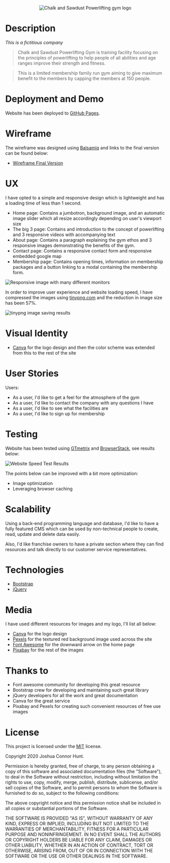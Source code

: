 <p align="center">
  <img src="https://github.com/joshhunt1991/Chalk-and-Sawdust/blob/0905e52615c5eda77c9ab60f499e8765b582ccb6/assets/images/CNSPL.png" alt="Chalk and Sawdust Powerlifting gym logo"/>
</p>

# Description

*This is a fictitious company*

> Chalk and Sawdust Powerlifting Gym is training facility focusing on the principles of powerlifting to help people of all abilities and age ranges improve their strength and fitness.

> This is a limited membership family run gym aiming to give maximum benefit to the members by capping the members at 150 people.

# Deployment and Demo

Website has been deployed to [GitHub Pages](https://joshhunt1991.github.io/Chalk-and-Sawdust/).

# Wireframe

The wireframe was designed using [Balsamiq](https://balsamiq.com/wireframes/) and links to the final version can be found below:

- [Wireframe Final Version](https://github.com/joshhunt1991/Chalk-and-Sawdust/blob/9676f8f67e486354209e52c9dfc19f63f9d707cc/CHALK%20AND%20SAWDUST.bmpr)

# UX

I have opted to a simple and responsive design which is lightweight and has a loading time of less than 1 second.

- Home page: Contains a jumbotron, background image, and an automatic image slider which all resize accordingly depending on user's viewport size
- The big 3 page: Contains and introduction to the concept of powerlifting and 3 responsive videos with accompanying text 
- About page: Contains a paragraph explaining the gym ethos and 3 responsive images demonstrating the benefits of the gym.
- Contact page: Contains a responsive contact form and responsive embedded google map 
- Membership page: Contains opening times, information on membership packages and a button linking to a modal containing the membership form.

![Responsive image with many different monitors](images/responsive.png)

In order to improve user experience and website loading speed, I have compressed the images using [tinypng.com](https://tinypng.com/) and the reduction in image size has been 57%.

![tinypng image saving results](images/image_compressor.png)

# Visual Identity

- [Canva](https://www.logopony.com/) for the logo design and then the color scheme was extended from this to the rest of the site

# User Stories

Users:

- As a user, I'd like to get a feel for the atmosphere of the gym
- As a user, I'd like to contact the company with any questions I have
- As a user, I'd like to see what the facilities are
- As a user, I'd like to sign up for membership


# Testing

Website has been tested using [GTmetrix](https://gtmetrix.com/reports/joshhunt1991.github.io/LrIif2jR) and [BrowserStack](), see results below:

![Website Speed Test Results](images/speed_test.png)

The points below can be improved with a bit more optimization:

- Image optimization
- Leveraging browser caching


# Scalability

Using a back-end programming language and database, I'd like to have a fully featured CMS which can be used by non-technical people to create, read, update and delete data easily.

Also, I'd like franchise owners to have a private section where they can find resources and talk directly to our customer service representatives.

# Technologies

- [Bootstrap](https://getbootstrap.com/)
- [jQuery](https://jquery.com/)

# Media

I have used different resources for images and my logo, I'll list all below:

- [Canva](https://www.canva.com/) for the logo design
- [Pexels](https://www.pexels.com) for the textured red background image used across the site
- [Font Awesome](https://fontawesome.com/6?next=%2Fstart) for the downward arrow on the home page
- [Pixabay](https://pixabay.com/) for the rest of the images


# Thanks to

- Font awesome community for developing this great resource
- Bootstrap crew for developing and maintaining such great library
- jQuery developers for all the work and great documentation
- Canva for the great service
- Pixabay and Pexels for creating such convenient resources of free use images

# License

This project is licensed under the [MIT](https://choosealicense.com/licenses/mit/) license.

Copyright 2020 Joshua Connor Hunt.

Permission is hereby granted, free of charge, to any person obtaining a copy of this software and associated documentation files (the "Software"), to deal in the Software without restriction, including without limitation the rights to use, copy, modify, merge, publish, distribute, sublicense, and/or sell copies of the Software, and to permit persons to whom the Software is furnished to do so, subject to the following conditions:

The above copyright notice and this permission notice shall be included in all copies or substantial portions of the Software.

THE SOFTWARE IS PROVIDED "AS IS", WITHOUT WARRANTY OF ANY KIND, EXPRESS OR IMPLIED, INCLUDING BUT NOT LIMITED TO THE WARRANTIES OF MERCHANTABILITY, FITNESS FOR A PARTICULAR PURPOSE AND NONINFRINGEMENT. IN NO EVENT SHALL THE AUTHORS OR COPYRIGHT HOLDERS BE LIABLE FOR ANY CLAIM, DAMAGES OR OTHER LIABILITY, WHETHER IN AN ACTION OF CONTRACT, TORT OR OTHERWISE, ARISING FROM, OUT OF OR IN CONNECTION WITH THE SOFTWARE OR THE USE OR OTHER DEALINGS IN THE SOFTWARE.